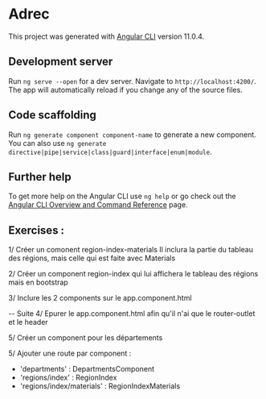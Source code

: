 # Adrec

This project was generated with [Angular CLI](https://github.com/angular/angular-cli) version 11.0.4.

## Development server

Run `ng serve --open` for a dev server. Navigate to `http://localhost:4200/`. The app will automatically reload if you change any of the source files.

## Code scaffolding

Run `ng generate component component-name` to generate a new component. You can also use `ng generate directive|pipe|service|class|guard|interface|enum|module`.

## Further help

To get more help on the Angular CLI use `ng help` or go check out the [Angular CLI Overview and Command Reference](https://angular.io/cli) page.

## Exercises :

1/ Créer un comonent region-index-materials
Il inclura la partie du tableau des régions, mais celle qui est faite avec Materials

2/ Créer un component region-index qui lui affichera le tableau des régions mais en bootstrap

3/ Inclure les 2 components sur le app.component.html

-- Suite
4/ Epurer le app.component.html afin qu'il n'ai que le router-outlet et le header

5/ Créer un component pour les départements

5/ Ajouter une route par component :
- 'departments' : DepartmentsComponent
- 'regions/index' : RegionIndex
- 'regions/index/materials' : RegionIndexMaterials

